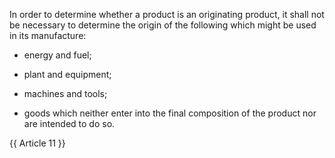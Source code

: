 
In order to determine whether a product is an originating product, it shall not be necessary to determine the origin of the following which might be used in its manufacture:

- energy and fuel;

- plant and equipment;

- machines and tools; 

- goods which neither enter into the final composition of the product nor are intended to do so.

{{ Article 11 }}
